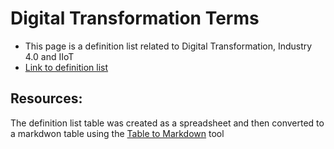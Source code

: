 # Digital Transformation Terms
- This page is a definition list related to Digital Transformation, Industry 4.0 and IIoT
- [Link to definition list](/docs/definition-list.md)

## Resources:
The definition list table was created as a spreadsheet and then converted to a markdwon table using the [Table to Markdown](https://tabletomarkdown.com/) tool
